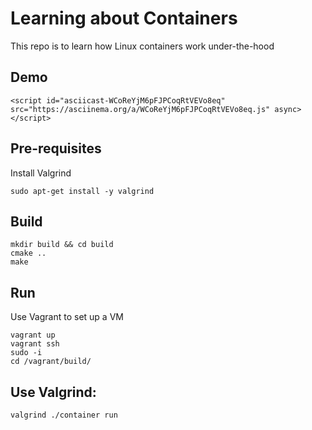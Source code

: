 # Learning about Containers
This repo is to learn how Linux containers work under-the-hood

## Demo
```
<script id="asciicast-WCoReYjM6pFJPCoqRtVEVo8eq" src="https://asciinema.org/a/WCoReYjM6pFJPCoqRtVEVo8eq.js" async></script>
```

## Pre-requisites
Install Valgrind
```
sudo apt-get install -y valgrind
```
## Build
```
mkdir build && cd build
cmake ..
make
```

## Run
Use Vagrant to set up a VM

```
vagrant up
vagrant ssh
sudo -i
cd /vagrant/build/
```


## Use Valgrind:
```
valgrind ./container run
```

